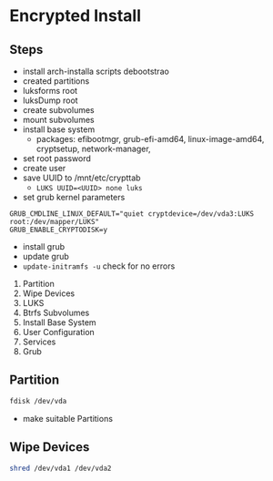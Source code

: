 # Encrypted Install

## Steps

- install arch-installa scripts debootstrao
- created partitions
- luksforms root
- luksDump root
- create subvolumes
- mount subvolumes
- install base system
  - packages: efibootmgr, grub-efi-amd64, linux-image-amd64, cryptsetup, network-manager,
- set root password
- create user
- save UUID to /mnt/etc/crypttab
  - `LUKS UUID=<UUID> none luks`
- set grub kernel parameters

```text
GRUB_CMDLINE_LINUX_DEFAULT="quiet cryptdevice=/dev/vda3:LUKS root:/dev/mapper/LUKS"
GRUB_ENABLE_CRYPTODISK=y
```

- install grub
- update grub
 - `update-initramfs -u` check for no errors

1. Partition
2. Wipe Devices
3. LUKS
4. Btrfs Subvolumes
5. Install Base System
6. User Configuration
7. Services
8. Grub

## Partition

```bash
fdisk /dev/vda
```

- make suitable Partitions

## Wipe Devices

```bash
shred /dev/vda1 /dev/vda2
```
